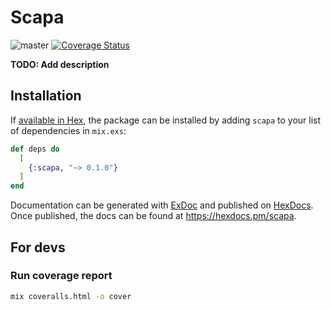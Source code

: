 # Scapa

![master](https://github.com/brunvez/scapa/workflows/tests/badge.svg?branch=master)
[![Coverage Status](https://coveralls.io/repos/github/brunvez/scapa/badge.svg?branch=master)](https://coveralls.io/github/brunvez/scapa?branch=master)

**TODO: Add description**

## Installation

If [available in Hex](https://hex.pm/docs/publish), the package can be installed
by adding `scapa` to your list of dependencies in `mix.exs`:

```elixir
def deps do
  [
    {:scapa, "~> 0.1.0"}
  ]
end
```

Documentation can be generated with [ExDoc](https://github.com/elixir-lang/ex_doc)
and published on [HexDocs](https://hexdocs.pm). Once published, the docs can
be found at <https://hexdocs.pm/scapa>.


## For devs

### Run coverage report

```bash
mix coveralls.html -o cover
```
